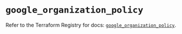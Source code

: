 # `google_organization_policy`

Refer to the Terraform Registry for docs: [`google_organization_policy`](https://registry.terraform.io/providers/hashicorp/google-beta/5.38.0/docs/resources/google_organization_policy).
